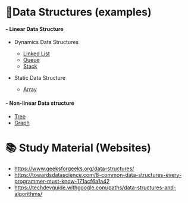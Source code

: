 # 🔹Data Structures (examples)

#### - Linear Data Structure
  - Dynamics Data Structures
    - [Linked List](/linkedList/)
    - [Queue](/queue/)
    - [Stack](/stack/)

  - Static Data Structure
    - [Array](/array)

#### - Non-linear Data structure
  - [Tree](/tree)
  - [Graph](/graph/graph.c)

# 📚 Study Material (Websites)

- https://www.geeksforgeeks.org/data-structures/ 
- https://towardsdatascience.com/8-common-data-structures-every-programmer-must-know-171acf6a1a42
- https://techdevguide.withgoogle.com/paths/data-structures-and-algorithms/
